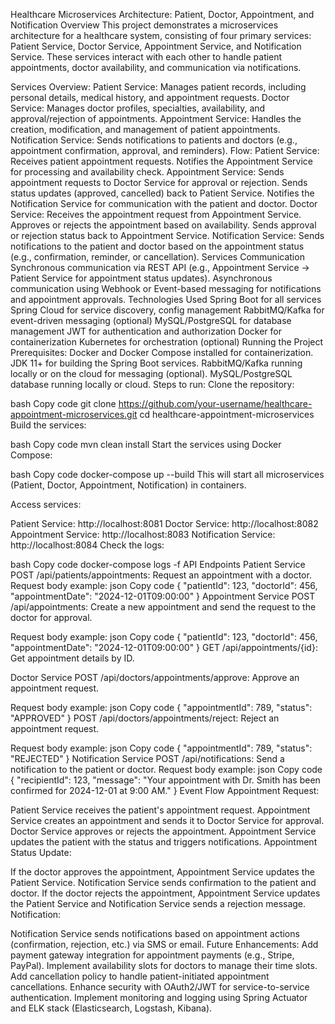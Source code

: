 Healthcare Microservices Architecture: Patient, Doctor, Appointment, and Notification
Overview
This project demonstrates a microservices architecture for a healthcare system, consisting of four primary services: Patient Service, Doctor Service, Appointment Service, and Notification Service. These services interact with each other to handle patient appointments, doctor availability, and communication via notifications.

Services Overview:
Patient Service: Manages patient records, including personal details, medical history, and appointment requests.
Doctor Service: Manages doctor profiles, specialties, availability, and approval/rejection of appointments.
Appointment Service: Handles the creation, modification, and management of patient appointments.
Notification Service: Sends notifications to patients and doctors (e.g., appointment confirmation, approval, and reminders).
Flow:
Patient Service:
Receives patient appointment requests.
Notifies the Appointment Service for processing and availability check.
Appointment Service:
Sends appointment requests to Doctor Service for approval or rejection.
Sends status updates (approved, cancelled) back to Patient Service.
Notifies the Notification Service for communication with the patient and doctor.
Doctor Service:
Receives the appointment request from Appointment Service.
Approves or rejects the appointment based on availability.
Sends approval or rejection status back to Appointment Service.
Notification Service:
Sends notifications to the patient and doctor based on the appointment status (e.g., confirmation, reminder, or cancellation).
Services Communication
Synchronous communication via REST API (e.g., Appointment Service -> Patient Service for appointment status updates).
Asynchronous communication using Webhook or Event-based messaging for notifications and appointment approvals.
Technologies Used
Spring Boot for all services
Spring Cloud for service discovery, config management
RabbitMQ/Kafka for event-driven messaging (optional)
MySQL/PostgreSQL for database management
JWT for authentication and authorization
Docker for containerization
Kubernetes for orchestration (optional)
Running the Project
Prerequisites:
Docker and Docker Compose installed for containerization.
JDK 11+ for building the Spring Boot services.
RabbitMQ/Kafka running locally or on the cloud for messaging (optional).
MySQL/PostgreSQL database running locally or cloud.
Steps to run:
Clone the repository:

bash
Copy code
git clone https://github.com/your-username/healthcare-appointment-microservices.git
cd healthcare-appointment-microservices
Build the services:

bash
Copy code
mvn clean install
Start the services using Docker Compose:

bash
Copy code
docker-compose up --build
This will start all microservices (Patient, Doctor, Appointment, Notification) in containers.

Access services:

Patient Service: http://localhost:8081
Doctor Service: http://localhost:8082
Appointment Service: http://localhost:8083
Notification Service: http://localhost:8084
Check the logs:

bash
Copy code
docker-compose logs -f
API Endpoints
Patient Service
POST /api/patients/appointments: Request an appointment with a doctor.
Request body example:
json
Copy code
{
  "patientId": 123,
  "doctorId": 456,
  "appointmentDate": "2024-12-01T09:00:00"
}
Appointment Service
POST /api/appointments: Create a new appointment and send the request to the doctor for approval.

Request body example:
json
Copy code
{
  "patientId": 123,
  "doctorId": 456,
  "appointmentDate": "2024-12-01T09:00:00"
}
GET /api/appointments/{id}: Get appointment details by ID.

Doctor Service
POST /api/doctors/appointments/approve: Approve an appointment request.

Request body example:
json
Copy code
{
  "appointmentId": 789,
  "status": "APPROVED"
}
POST /api/doctors/appointments/reject: Reject an appointment request.

Request body example:
json
Copy code
{
  "appointmentId": 789,
  "status": "REJECTED"
}
Notification Service
POST /api/notifications: Send a notification to the patient or doctor.
Request body example:
json
Copy code
{
  "recipientId": 123,
  "message": "Your appointment with Dr. Smith has been confirmed for 2024-12-01 at 9:00 AM."
}
Event Flow
Appointment Request:

Patient Service receives the patient's appointment request.
Appointment Service creates an appointment and sends it to Doctor Service for approval.
Doctor Service approves or rejects the appointment.
Appointment Service updates the patient with the status and triggers notifications.
Appointment Status Update:

If the doctor approves the appointment, Appointment Service updates the Patient Service.
Notification Service sends confirmation to the patient and doctor.
If the doctor rejects the appointment, Appointment Service updates the Patient Service and Notification Service sends a rejection message.
Notification:

Notification Service sends notifications based on appointment actions (confirmation, rejection, etc.) via SMS or email.
Future Enhancements:
Add payment gateway integration for appointment payments (e.g., Stripe, PayPal).
Implement availability slots for doctors to manage their time slots.
Add cancellation policy to handle patient-initiated appointment cancellations.
Enhance security with OAuth2/JWT for service-to-service authentication.
Implement monitoring and logging using Spring Actuator and ELK stack (Elasticsearch, Logstash, Kibana).
